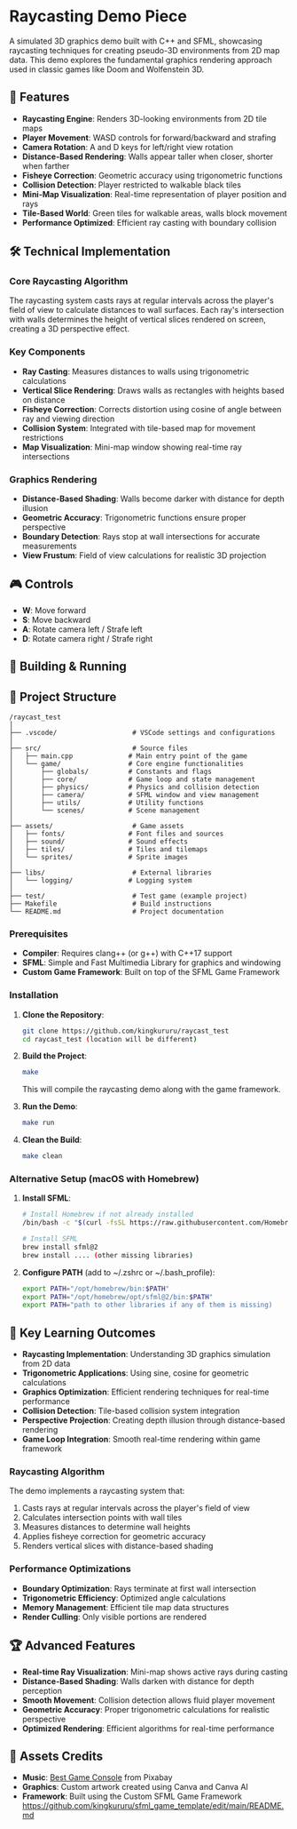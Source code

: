 # Raycasting Demo Piece

A simulated 3D graphics demo built with C++ and SFML, showcasing raycasting techniques for creating pseudo-3D environments from 2D map data. This demo explores the fundamental graphics rendering approach used in classic games like Doom and Wolfenstein 3D.

## 🎯 Features

- **Raycasting Engine**: Renders 3D-looking environments from 2D tile maps
- **Player Movement**: WASD controls for forward/backward and strafing
- **Camera Rotation**: A and D keys for left/right view rotation
- **Distance-Based Rendering**: Walls appear taller when closer, shorter when farther
- **Fisheye Correction**: Geometric accuracy using trigonometric functions
- **Collision Detection**: Player restricted to walkable black tiles
- **Mini-Map Visualization**: Real-time representation of player position and rays
- **Tile-Based World**: Green tiles for walkable areas, walls block movement
- **Performance Optimized**: Efficient ray casting with boundary collision

## 🛠️ Technical Implementation

### Core Raycasting Algorithm
The raycasting system casts rays at regular intervals across the player's field of view to calculate distances to wall surfaces. Each ray's intersection with walls determines the height of vertical slices rendered on screen, creating a 3D perspective effect.

### Key Components
- **Ray Casting**: Measures distances to walls using trigonometric calculations
- **Vertical Slice Rendering**: Draws walls as rectangles with heights based on distance
- **Fisheye Correction**: Corrects distortion using cosine of angle between ray and viewing direction
- **Collision System**: Integrated with tile-based map for movement restrictions
- **Map Visualization**: Mini-map window showing real-time ray intersections

### Graphics Rendering
- **Distance-Based Shading**: Walls become darker with distance for depth illusion
- **Geometric Accuracy**: Trigonometric functions ensure proper perspective
- **Boundary Detection**: Rays stop at wall intersections for accurate measurements
- **View Frustum**: Field of view calculations for realistic 3D projection
  
## 🎮 Controls

- **W**: Move forward
- **S**: Move backward  
- **A**: Rotate camera left / Strafe left
- **D**: Rotate camera right / Strafe right
  
## 🚀 Building & Running

## 📁 Project Structure

```
/raycast_test
│
├── .vscode/                   # VSCode settings and configurations
│
├── src/                       # Source files
│   ├── main.cpp              # Main entry point of the game
│   └── game/                 # Core engine functionalities
│       ├── globals/          # Constants and flags
│       ├── core/             # Game loop and state management
│       ├── physics/          # Physics and collision detection
│       ├── camera/           # SFML window and view management
│       ├── utils/            # Utility functions
│       └── scenes/           # Scene management
│
├── assets/                    # Game assets
│   ├── fonts/                # Font files and sources
│   ├── sound/                # Sound effects
│   ├── tiles/                # Tiles and tilemaps
│   └── sprites/              # Sprite images
│
├── libs/                      # External libraries
│   └── logging/              # Logging system
│
├── test/                      # Test game (example project)
├── Makefile                   # Build instructions
└── README.md                  # Project documentation
```
### Prerequisites
- **Compiler**: Requires clang++ (or g++) with C++17 support
- **SFML**: Simple and Fast Multimedia Library for graphics and windowing
- **Custom Game Framework**: Built on top of the SFML Game Framework

### Installation

1. **Clone the Repository**:
   ```bash
   git clone https://github.com/kingkururu/raycast_test
   cd raycast_test (location will be different)
   ```

2. **Build the Project**:
   ```bash
   make
   ```
   This will compile the raycasting demo along with the game framework.

3. **Run the Demo**:
   ```bash
   make run
   ```

4. **Clean the Build**:
   ```bash
   make clean
   ```
### Alternative Setup (macOS with Homebrew)

1. **Install SFML**:
   ```bash
   # Install Homebrew if not already installed
   /bin/bash -c "$(curl -fsSL https://raw.githubusercontent.com/Homebrew/install/HEAD/install.sh)"
   
   # Install SFML
   brew install sfml@2
   brew install .... (other missing libraries)
   ```

2. **Configure PATH** (add to ~/.zshrc or ~/.bash_profile):
   ```bash
   export PATH="/opt/homebrew/bin:$PATH"
   export PATH="/opt/homebrew/opt/sfml@2/bin:$PATH"
   export PATH="path to other libraries if any of them is missing)
   ```

## 🎯 Key Learning Outcomes

- **Raycasting Implementation**: Understanding 3D graphics simulation from 2D data
- **Trigonometric Applications**: Using sine, cosine for geometric calculations
- **Graphics Optimization**: Efficient rendering techniques for real-time performance
- **Collision Detection**: Tile-based collision system integration
- **Perspective Projection**: Creating depth illusion through distance-based rendering
- **Game Loop Integration**: Smooth real-time rendering within game framework
  
### Raycasting Algorithm
The demo implements a raycasting system that:
1. Casts rays at regular intervals across the player's field of view
2. Calculates intersection points with wall tiles
3. Measures distances to determine wall heights
4. Applies fisheye correction for geometric accuracy
5. Renders vertical slices with distance-based shading

### Performance Optimizations
- **Boundary Optimization**: Rays terminate at first wall intersection
- **Trigonometric Efficiency**: Optimized angle calculations
- **Memory Management**: Efficient tile map data structures
- **Render Culling**: Only visible portions are rendered

## 🏆 Advanced Features

- **Real-time Ray Visualization**: Mini-map shows active rays during casting
- **Distance-Based Shading**: Walls darken with distance for depth perception
- **Smooth Movement**: Collision detection allows fluid player movement
- **Geometric Accuracy**: Proper trigonometric calculations for realistic perspective
- **Optimized Rendering**: Efficient algorithms for real-time performance

## 🎨 Assets Credits

- **Music**: [Best Game Console](https://pixabay.com/music/video-games-best-game-console-301284/) from Pixabay
- **Graphics**: Custom artwork created using Canva and Canva AI
- **Framework**: Built using the Custom SFML Game Framework https://github.com/kingkururu/sfml_game_template/edit/main/README.md
